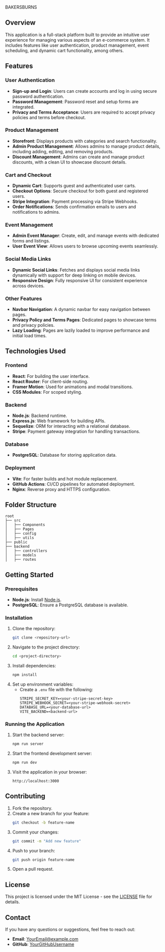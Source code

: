 BAKERSBURNS

## Overview
This application is a full-stack platform built to provide an intuitive user experience for managing various aspects of an e-commerce system. It includes features like user authentication, product management, event scheduling, and dynamic cart functionality, among others.

## Features

### User Authentication
- **Sign-up and Login**: Users can create accounts and log in using secure password authentication.
- **Password Management**: Password reset and setup forms are integrated.
- **Privacy and Terms Acceptance**: Users are required to accept privacy policies and terms before checkout.

### Product Management
- **Storefront**: Displays products with categories and search functionality.
- **Admin Product Management**: Allows admins to manage product details, including adding, editing, and removing products.
- **Discount Management**: Admins can create and manage product discounts, with a clean UI to showcase discount details.

### Cart and Checkout
- **Dynamic Cart**: Supports guest and authenticated user carts.
- **Checkout Options**: Secure checkout for both guest and registered users.
- **Stripe Integration**: Payment processing via Stripe Webhooks.
- **Order Notifications**: Sends confirmation emails to users and notifications to admins.

### Event Management
- **Admin Event Manager**: Create, edit, and manage events with dedicated forms and listings.
- **User Event View**: Allows users to browse upcoming events seamlessly.

### Social Media Links
- **Dynamic Social Links**: Fetches and displays social media links dynamically with support for deep linking on mobile devices.
- **Responsive Design**: Fully responsive UI for consistent experience across devices.

### Other Features
- **Navbar Navigation**: A dynamic navbar for easy navigation between pages.
- **Privacy Policy and Terms Pages**: Dedicated pages to showcase terms and privacy policies.
- **Lazy Loading**: Pages are lazily loaded to improve performance and initial load times.

## Technologies Used

### Frontend
- **React**: For building the user interface.
- **React Router**: For client-side routing.
- **Framer Motion**: Used for animations and modal transitions.
- **CSS Modules**: For scoped styling.

### Backend
- **Node.js**: Backend runtime.
- **Express.js**: Web framework for building APIs.
- **Sequelize**: ORM for interacting with a relational database.
- **Stripe**: Payment gateway integration for handling transactions.

### Database
- **PostgreSQL**: Database for storing application data.

### Deployment
- **Vite**: For faster builds and hot module replacement.
- **GitHub Actions**: CI/CD pipelines for automated deployment.
- **Nginx**: Reverse proxy and HTTPS configuration.

## Folder Structure
```
root
├── src
│   ├── Components
│   ├── Pages
│   ├── config
│   ├── utils
├── public
├── backend
│   ├── controllers
│   ├── models
│   ├── routes
```

## Getting Started

### Prerequisites
- **Node.js**: Install [Node.js](https://nodejs.org/).
- **PostgreSQL**: Ensure a PostgreSQL database is available.

### Installation
1. Clone the repository:
   ```bash
   git clone <repository-url>
   ```
2. Navigate to the project directory:
   ```bash
   cd <project-directory>
   ```
3. Install dependencies:
   ```bash
   npm install
   ```
4. Set up environment variables:
   - Create a `.env` file with the following:
     ```
     STRIPE_SECRET_KEY=<your-stripe-secret-key>
     STRIPE_WEBHOOK_SECRET=<your-stripe-webhook-secret>
     DATABASE_URL=<your-database-url>
     VITE_BACKEND=<backend-url>
     ```

### Running the Application
1. Start the backend server:
   ```bash
   npm run server
   ```
2. Start the frontend development server:
   ```bash
   npm run dev
   ```
3. Visit the application in your browser:
   ```
   http://localhost:3000
   ```

## Contributing
1. Fork the repository.
2. Create a new branch for your feature:
   ```bash
   git checkout -b feature-name
   ```
3. Commit your changes:
   ```bash
   git commit -m "Add new feature"
   ```
4. Push to your branch:
   ```bash
   git push origin feature-name
   ```
5. Open a pull request.

## License
This project is licensed under the MIT License - see the [LICENSE](LICENSE) file for details.

## Contact
If you have any questions or suggestions, feel free to reach out:
- **Email**: [YourEmail@example.com](mailto:YourEmail@example.com)
- **GitHub**: [YourGitHubUsername](https://github.com/YourGitHubUsername)

